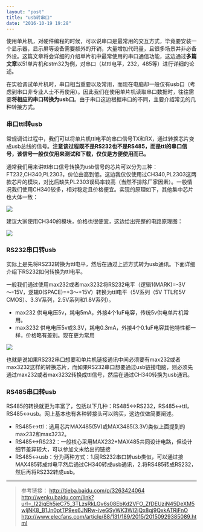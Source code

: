 ```yaml
---
layout: "post"
title: "usb转串口"
date: "2016-10-19 19:28"
---
```


使用单片机，对硬件编程的时候，可以说串口是最常用的交互方式，毕竟要安装一个显示器，显示屏等设备需要额外的开销，大量增加代码量，且很多场景并非必备外设。这篇文章将会详细的介绍单片机中最常使用的串口通信功能，这边通过**多篇文章**以51单片机和stm32为例，对串口（以ttl电平，232，485等）进行详细的论述。

在实验调试单片机时，串口相当重要以及常用，而现在电脑却一般仅有usb口（考虑到串口非专业人士不再使用）。因此我们在使用单片机读取串口数据时，往往需要**将相应的串口转换为usb口**。由于串口这边根据串口的不同，主要介绍常见的几种转接方式。

### 串口ttl转usb

常规调试过程中，我们可以将单片机ttl电平的串口信号TX和RX，通过转换芯片变成usb总线的信号。**注意该过程既不是RS232也不是RS485，而是ttl的串口信号，该信号一般仅仅用来测试和下载，仅仅是方便使用而已。**

通常我们用来讲ttl串口信号转换为usb信号的芯片可以分为三种：FT232,CH340,PL2303，价位由高到低。这边我仅仅使用过CH340,PL2303这两款芯片的模块，对比后缺失PL2303误码率较高（当然不排除厂家因素）。一般情况我们使用CH340较多，相对稳定且价格便宜。实现的原理如下，其他集中芯片也大体一致：

![](https://github.com/noparkinghere/noparkinghere.github.io/raw/master/_pic/2016-10-19-usb%E8%BD%AC%E4%B8%B2%E5%8F%A3/1.png)

建议大家使用CH340的模块，价格也很便宜，这边给出完整的电路原理图：

![](https://github.com/noparkinghere/noparkinghere.github.io/raw/master/_pic/2016-10-19-usb%E8%BD%AC%E4%B8%B2%E5%8F%A3/2.jpg)

<!-- more -->


### RS232串口转usb

实际上是先将RS232转换为ttl电平，然后在通过上述方式转为usb通讯。下面详细介绍下RS232如何转换为ttl电平。

一般我们通过使用max232或者max3232将RS232电平（逻辑1(MARK)=-3V～-15V，逻辑0(SPACE)=+3～+15V）转换为ttl电平（5V系列（5V TTL和5V CMOS）、3.3V系列，2.5V系列和1.8V系列）。

- max232 供电电压5v，耗电5mA，外接4个1uF电容，传统5v供电单片机常用。
- max3232 供电电压5v或3.3V，耗电0.3mA，外接4个0.1uF电容其他特性都一样，价格略有差别。现在更为常用

![](https://github.com/noparkinghere/noparkinghere.github.io/raw/master/_pic/2016-10-19-usb%E8%BD%AC%E4%B8%B2%E5%8F%A3/3.png)

也就是说如果RS232串口想要和单片机链接通讯中间必须要有max232或者max3232这样的转换芯片，而如果RS232串口想要通过usb链接电脑，则必须先通过max232或者max3232转换成ttl信号，然后在通过CH340转换为usb通讯。

### RS485串口转usb

RS485的转换就更为丰富了，包括以下几种：RS485<->RS232，RS485<->ttl，RS485<->usb。网上基本也有各种转接头可以购买，这边仅做简要阐述。

- RS485<->ttl：选用芯片MAX485(5V)或MAX3485(3.3V)类似上面提到的max232和max3232。
- RS485<->RS232：一般核心采用MAX232+MAX485共同设计电路，但设计细节差异较大，可以参加文末给出的链接
- RS485<->usb：分为两种方式：1.同RS232串口转usb类似，可以通过接MAX485转成ttl电平然后通过CH340转成usb通讯，2.将RS485转成RS232，然后再将RS232转成usb。


***

> 参考链接：
> http://tieba.baidu.com/p/3263424064
> http://wenku.baidu.com/link?url=_l22igEh5jeC75_3TLzsRkLGv6s08EbKd2VFO_ZfDEUzjN45DeXM5wljNK8_B1Jn0ptTP9es6JNRw-iveGSyWK3WI2jQx8qj9QxkATRjFnO
> http://www.elecfans.com/article/88/131/189/2015/20150929385089.html

